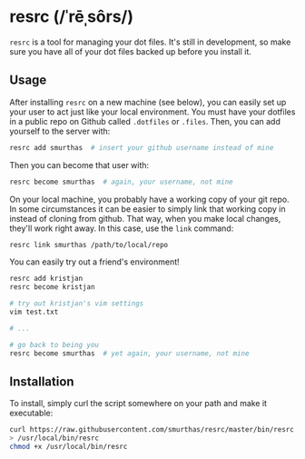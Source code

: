 # resrc (/ˈrēˌsôrs/)

`resrc` is a tool for managing your dot files. It's still in development, so make sure you have all of your dot files
backed up before you install it.


## Usage

After installing `resrc` on a new machine (see below), you can easily set up your
user to act just like your local environment. You must have your dotfiles in a
public repo on Github called `.dotfiles` or `.files`. Then, you can add yourself
to the server with:

```bash
resrc add smurthas  # insert your github username instead of mine
```

Then you can become that user with:

```bash
resrc become smurthas  # again, your username, not mine
```

On your local machine, you probably have a working copy of your git repo. In
some circumstances it can be easier to simply link that working copy in instead
of cloning from github. That way, when you make local changes, they'll work
right away. In this case, use the `link` command:

```bash
resrc link smurthas /path/to/local/repo
```

You can easily try out a friend's environment!

```bash
resrc add kristjan
resrc become kristjan

# try out kristjan's vim settings
vim test.txt

# ...

# go back to being you
resrc become smurthas  # yet again, your username, not mine
```


## Installation

To install, simply curl the script somewhere on your path and make it
executable:

```bash
curl https://raw.githubusercontent.com/smurthas/resrc/master/bin/resrc \
> /usr/local/bin/resrc
chmod +x /usr/local/bin/resrc
```
